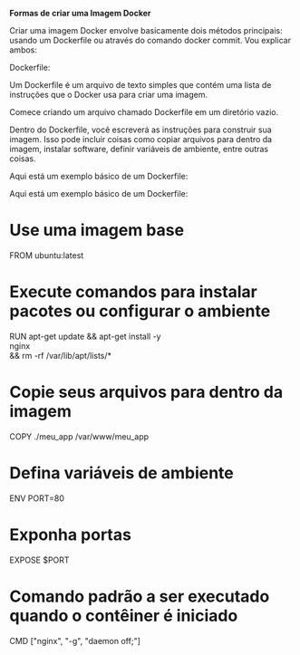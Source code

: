 **Formas de criar uma Imagem Docker**

Criar uma imagem Docker envolve basicamente dois métodos principais: usando um Dockerfile ou através do comando docker commit. Vou explicar ambos:

Dockerfile:

Um Dockerfile é um arquivo de texto simples que contém uma lista de instruções que o Docker usa para criar uma imagem.

Comece criando um arquivo chamado Dockerfile em um diretório vazio.

Dentro do Dockerfile, você escreverá as instruções para construir sua imagem. Isso pode incluir coisas como copiar arquivos para dentro da imagem, instalar software, definir variáveis de ambiente, entre outras coisas.

Aqui está um exemplo básico de um Dockerfile:

Aqui está um exemplo básico de um Dockerfile:

# Use uma imagem base
FROM ubuntu:latest

# Execute comandos para instalar pacotes ou configurar o ambiente
RUN apt-get update && apt-get install -y \
    nginx \
    && rm -rf /var/lib/apt/lists/*

# Copie seus arquivos para dentro da imagem
COPY ./meu_app /var/www/meu_app

# Defina variáveis de ambiente
ENV PORT=80

# Exponha portas
EXPOSE $PORT

# Comando padrão a ser executado quando o contêiner é iniciado
CMD ["nginx", "-g", "daemon off;"]

